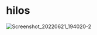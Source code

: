 # hilos
![Screenshot_20220621_194020-2](https://user-images.githubusercontent.com/66763571/178620838-8f3c484d-4878-4d05-a758-6f79b31fa2ed.png)
